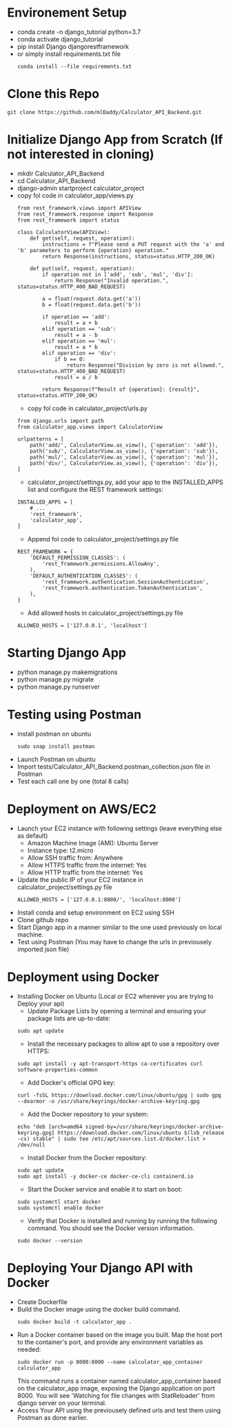 # Environement Setup
- conda create -n django_tutorial python=3.7
- conda activate django_tutorial
- pip install Django djangorestframework
- or simply install requirements.txt file
    ```
    conda install --file requirements.txt
    ```

# Clone this Repo
```
git clone https://github.com/mlDaddy/Calculator_API_Backend.git
```

# Initialize Django App from Scratch (If not interested in cloning)
- mkdir Calculator_API_Backend
- cd Calculator_API_Backend
- django-admin startproject calculator_project
- copy fol code in calculator_app/views.py
    ```
    from rest_framework.views import APIView
    from rest_framework.response import Response
    from rest_framework import status

    class CalculatorView(APIView):
        def get(self, request, operation):
            instructions = f"Please send a PUT request with the 'a' and 'b' parameters to perform {operation} operation."
            return Response(instructions, status=status.HTTP_200_OK)

        def put(self, request, operation):
            if operation not in ['add', 'sub', 'mul', 'div']:
                return Response("Invalid operation.", status=status.HTTP_400_BAD_REQUEST)

            a = float(request.data.get('a'))
            b = float(request.data.get('b'))

            if operation == 'add':
                result = a + b
            elif operation == 'sub':
                result = a - b
            elif operation == 'mul':
                result = a * b
            elif operation == 'div':
                if b == 0:
                    return Response("Division by zero is not allowed.", status=status.HTTP_400_BAD_REQUEST)
                result = a / b

            return Response(f"Result of {operation}: {result}", status=status.HTTP_200_OK)

    ```
    - copy fol code in calculator_project/urls.py
    ```
    from django.urls import path
    from calculator_app.views import CalculatorView

    urlpatterns = [
        path('add/', CalculatorView.as_view(), {'operation': 'add'}),
        path('sub/', CalculatorView.as_view(), {'operation': 'sub'}),
        path('mul/', CalculatorView.as_view(), {'operation': 'mul'}),
        path('div/', CalculatorView.as_view(), {'operation': 'div'}),
    ]
    ```
    - calculator_project/settings.py, add your app to the INSTALLED_APPS list and configure the REST framework settings:
    ```
    INSTALLED_APPS = [
        # ...
        'rest_framework',
        'calculator_app',
    ]
    ```
    - Append fol code to calculator_project/settings.py file
    ```
    REST_FRAMEWORK = {
        'DEFAULT_PERMISSION_CLASSES': (
            'rest_framework.permissions.AllowAny',
        ),
        'DEFAULT_AUTHENTICATION_CLASSES': (
            'rest_framework.authentication.SessionAuthentication',
            'rest_framework.authentication.TokenAuthentication',
        ),
    }
    ```
    - Add allowed hosts in calculator_project/settings.py file
    ```
    ALLOWED_HOSTS = ['127.0.0.1', 'localhost']
    ```

# Starting Django App
- python manage.py makemigrations
- python manage.py migrate
- python manage.py runserver

# Testing using Postman
- install postman on ubuntu
    ```
    sudo snap install postman
    ```
- Launch Postman on ubuntu
- Import tests/Calculator_API_Backend.postman_collection.json file in Postman
- Test each call one by one (total 8 calls)

# Deployment on AWS/EC2
- Launch your EC2 instance with following settings (leave everything else as default)
    - Amazon Machine Image (AMI): Ubuntu Server
    - Instance type: t2.micro
    - Allow SSH traffic from: Anywhere
    - Allow HTTPS traffic from the internet: Yes
    - Allow HTTP traffic from the internet: Yes
- Update the public IP of your EC2 instance in calculator_project/settings.py file
    ```
    ALLOWED_HOSTS = ['127.0.0.1:8000/', 'localhost:8000']
    ```
- Install conda and setup environment on EC2 using SSH
- Clone github repo
- Start Django app in a manner similar to the one used previously on local machine.
- Test using Postman (You may have to change the urls in previousely imported json file)

# Deployment using Docker
- Installing Docker on Ubuntu (Local or EC2 wherever you are trying to Deploy your api)
    - Update Package Lists by opening a terminal and ensuring your package lists are up-to-date:
    ```
    sudo apt update
    ```
    - Install the necessary packages to allow apt to use a repository over HTTPS:
    ```
    sudo apt install -y apt-transport-https ca-certificates curl software-properties-common
    ``` 
    - Add Docker's official GPG key:
    ``` 
    curl -fsSL https://download.docker.com/linux/ubuntu/gpg | sudo gpg --dearmor -o /usr/share/keyrings/docker-archive-keyring.gpg
    ``` 
    - Add the Docker repository to your system:
    ``` 
    echo "deb [arch=amd64 signed-by=/usr/share/keyrings/docker-archive-keyring.gpg] https://download.docker.com/linux/ubuntu $(lsb_release -cs) stable" | sudo tee /etc/apt/sources.list.d/docker.list > /dev/null
    ``` 
    - Install Docker from the Docker repository:
    ``` 
    sudo apt update
    sudo apt install -y docker-ce docker-ce-cli containerd.io
    ```
    - Start the Docker service and enable it to start on boot:
    ``` 
    sudo systemctl start docker
    sudo systemctl enable docker
    ``` 
    - Verify that Docker is installed and running by running the following command. You should see the Docker version information.
    ``` 
    sudo docker --version
    ```
# Deploying Your Django API with Docker
- Create Dockerfile
- Build the Docker image using the docker build command.
    ```
    sudo docker build -t calculator_app .
- Run a Docker container based on the image you built. Map the host port to the container's port, and provide any environment variables as needed:
    ```
    sudo docker run -p 8000:8000 --name calculator_app_container calculator_app
    ```
    This command runs a container named calculator_app_container based on the calculator_app image, exposing the Django application on port 8000. You will see 'Watching for file changes with StatReloader' from django server on your terminal.
- Access Your API using the previousely defined urls and test them using Postman as done earlier.